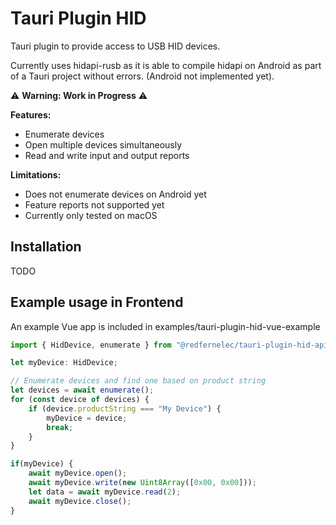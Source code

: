 # Tauri Plugin HID

Tauri plugin to provide access to USB HID devices.

Currently uses hidapi-rusb as it is able to compile hidapi on Android as part of a Tauri project without errors.
(Android not implemented yet).

⚠️ **Warning: Work in Progress** ⚠️

**Features:**

*   Enumerate devices
*   Open multiple devices simultaneously
*   Read and write input and output reports

**Limitations:**

*   Does not enumerate devices on Android yet
*   Feature reports not supported yet
*   Currently only tested on macOS

## Installation

TODO

## Example usage in Frontend

An example Vue app is included in examples/tauri-plugin-hid-vue-example
```ts
import { HidDevice, enumerate } from "@redfernelec/tauri-plugin-hid-api";

let myDevice: HidDevice;

// Enumerate devices and find one based on product string
let devices = await enumerate();
for (const device of devices) {
    if (device.productString === "My Device") {
        myDevice = device;
        break;
    }
}

if(myDevice) {
    await myDevice.open();
    await myDevice.write(new Uint8Array([0x00, 0x00]));
    let data = await myDevice.read(2);
    await myDevice.close();
}
```